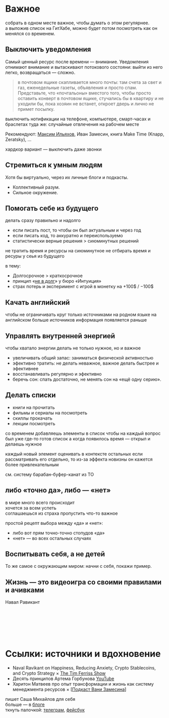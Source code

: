 # Важное

собрать в одном месте важное, чтобы думать о этом регулярнее.  
а выложив список на ГитХабе, можно будет потом посмотреть как он менялся со временем.  

#####

## Выключить уведомления
Самый ценный ресурс после времени — внимание. Уведомления отнимают внимание и вытаскивают потокового состояни: выйти из него легко, возвращаться — сложно.

> в почтовом ящике скапливается много почты: там счета за свет и газ, еженедельные газеты, объявления и просто спам. Представьте, что «почтальоны» вместого того, чтобы просто оставить конверт в почтовом ящике, стучались бы в квартиру и не уходили бы, пока хозяин не встанет, откроет дверь и лично не примет посылку.

выключить нотификации на телефоне, компьютере, смарт-часах и браслетах
туда же: случайные отвлечения на рабочем месте

Рекомендуют: [Максим Ильяхов](http://maximilyahov.ru/blog/all/azino-azino/), Иван Замесин, книга Make Time (Knapp, Zeratsky), …

хардкор вариант — выключить даже звонки

## Стремиться к умным людям

Хотя бы виртуально, через их личные блоги и подкасты.
- Коллективный разум.
- Сильное окружение.

## Помогать себе из будущего
делать сразу правильно и надолго 
- если писать пост, то чтобы он был актуальным и через год
- если писать код, то аккуратно и переиспользуемо
- статистически верные решения > сиюминутных решений

не тратить время и ресурсы на сиюминутное
не отбирать время и ресуры у сеья из будущего

в тему:
- Долгосрочное > краткосрочное
- принцип «[не в долг](https://intuition.team/method/debt)» у бюро «Интуиция»
- страх потерь и эксперимент с игрой в монетку на +100$ / −100$


## Качать английский
чтобы не ограничивать круг только источниками на родном языке
на английском больше источников
информация появляется раньше

## Управлять внутренней энергией 
чтобы хватало энергии делать не только нужное, но и важное
- увеличивать общий запас: заниматься физической активностью
- эфективно тратить: не делать неважное, важное делать быстрее и эфективнее
- восстанавливать регулярно и эфективно 
- беречь сон: спать достаточно, не менять сон на «ещё одну серию».

## Делать списки 
- книги на прочитать
- фильмы и сериалы на посмотреть
- скиллы прокачать
- лекции посмотреть

со временем добавляешь элементы в список
чтобы на каждый вопрос был уже где-то готов список
а когда появилось время — открыл и делаешь нужное

каждый новый элемент оценивать в контексте остальных
если рассматривать его отдельно, то из-за эффекта новизны он кажется более привлекательным

см. систему барабан-буфер-канат из ТО

## либо «точно да», либо — «нет»
в мире много всего происходит  
хочется за всем успеть  
соглашаешься из страха пропустить что-то важное  

простой рецепт выбора между «да» и «нет»:  
- либо вот прям точно-точно стопудов «да»
- «нет» — во всех остальных случаях


## Воспитывать себя, а не детей
То же самое с окружающим миром: начни с себя, покажи пример.  

## Жизнь — это видеоигра со своими правилами и ачивками
Навал Равикант
  
<br><br><br><br><br>

# Ссылки: источники и вдохновение
- Naval Ravikant on Happiness, Reducing Anxiety, Crypto Stablecoins, and Crypto Strategy × [The Tim Ferriss Show ](https://podcasts.apple.com/us/podcast/473-naval-ravikant-on-happiness-reducing-anxiety-crypto/id863897795?i=1000494834273)
- Десять принципов Артема Горбунова [YouTube](https://www.youtube.com/watch?v=ZMeWeU1Y6PI)
- Харитон Матвеев про опыт трансформации и жизнь как систему менеджмента ресурсов × [[Подкаст Вани Замесина](https://podcasts.apple.com/ru/podcast/11-%D1%85%D0%B0%D1%80%D0%B8%D1%82%D0%BE%D0%BD-%D0%BC%D0%B0%D1%82%D0%B2%D0%B5%D0%B5%D0%B2-%D0%BF%D1%80%D0%BE-%D0%BE%D0%BF%D1%8B%D1%82-%D1%82%D1%80%D0%B0%D0%BD%D1%81%D1%84%D0%BE%D1%80%D0%BC%D0%B0%D1%86%D0%B8%D0%B8-%D0%B8-%D0%B6%D0%B8%D0%B7%D0%BD%D1%8C-%D0%BA%D0%B0%D0%BA/id1495821833?i=1000505314078)]

  
пишет Саша Михайлов для себя  
больше — в [блоге](https://sashamikhailov.ru/blog/)  
ткнуть палочкой: [телеграм](t.me/SashaMikhailov), [фейсбук](https://www.fb.com/sashamikhailovru)  
